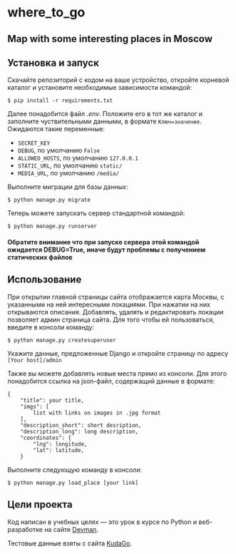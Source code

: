 # where_to_go
## Map with some interesting places in Moscow

## Установка и запуск
Скачайте репозиторий с кодом на ваше устройство, откройте корневой каталог и установите необходимые зависимости командой:
```
$ pip install -r requirements.txt
```

Далее понадобится файл *.env*. Положите его в тот же каталог и заполните чуствительными данными, в формате `Ключ=значение`.
Ожидаются такие переменные:
- `SECRET_KEY`
- `DEBUG`, по умолчанию `False`
- `ALLOWED_HOSTS`, по умолчанию `127.0.0.1`
- `STATIC_URL`, по умолчанию `static/`
- `MEDIA_URL`, по умолчанию `/media/`


Выполните миграции для базы данных:
```
$ python manage.py migrate
```

Теперь можете запускать сервер стандартной командой:
```
$ python manage.py runserver
```

#### Обратите внимание что при запуске сервера этой командой ожидается DEBUG=True, иначе будут проблемы с получением статических файлов

## Использование

При открытии главной страницы сайта отображается карта Москвы, с указанными на ней интересными локациями. При нажатии на них открываются описания.
Добавлять, удалять и редактировать локации позволяет админ страница сайта. Для того чтобы ей пользоваться, введите в консоли команду:
```
$ python manage.py createsuperuser
```
Укажите данные, предложенные Django и откройте страницу по адресу `[Your host]/admin`

Также вы можете добавлять новые места прямо из консоли. Для этого понадобится ссылка на json-файл, содержащий данные в формате: 
```
{
    "title": your title,
    "imgs": [
        list with links on images in .jpg format
    ],
    "description_short": short desription,
    "description_long": long description,
    "coordinates": {
        "lng": longitude,
        "lat": latitude,
    }
```
Выполните следующую команду в консоли:
```
$ python manage.py load_place [your link]
```

## Цели проекта
Код написан в учебных целях — это урок в курсе по Python и веб-разработке на сайте [Devman](https://dvmn.org/).

Тестовые данные взяты с сайта [KudaGo](https://kudago.com/).

